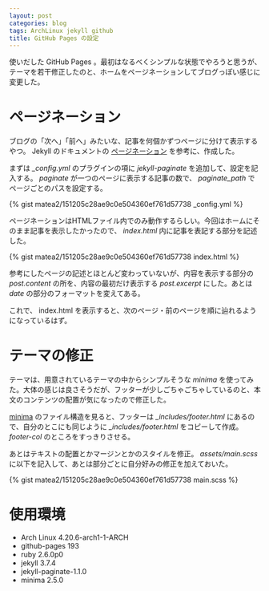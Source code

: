 ```yaml
---
layout: post
categories: blog
tags: ArchLinux jekyll github
title: GitHub Pages の設定
---
```



使いだした GitHub Pages 。最初はなるべくシンプルな状態でやろうと思うが、テーマを若干修正したのと、ホームをページネーションしてブログっぽい感じに変更した。

<!-- more -->

# ページネーション

ブログの「次へ」「前へ」みたいな、記事を何個かずつページに分けて表示するやつ。 Jekyll のドキュメントの [ページネーション] を参考に、作成した。

まずは *_config.yml* のプラグインの項に *jekyll-paginate* を追加して、設定を記入する。 *paginate* が一つのページに表示する記事の数で、 *paginate_path* でページごとのパスを設定する。

{% gist matea2/151205c28ae9c0e504360ef761d57738 _config.yml %}


ページネーションはHTMLファイル内でのみ動作するらしい。今回はホームにそのまま記事を表示したかったので、 *index.html* 内に記事を表記する部分を記述した。

{% gist matea2/151205c28ae9c0e504360ef761d57738 index.html %}


参考にしたページの記述とほとんど変わっていないが、内容を表示する部分の *post.content* の所を、内容の最初だけ表示する *post.excerpt* にした。あとは *date* の部分のフォーマットを変えてある。

これで、 index.html を表示すると、次のページ・前のページを順に辿れるようになっているはず。


# テーマの修正

テーマは、用意されているテーマの中からシンプルそうな *minima* を使ってみた。大体の感じは良さそうだが、フッターが少しごちゃごちゃしているのと、本文のコンテンツの配置が気になったので修正した。

[minima] のファイル構造を見ると、フッターは *_includes/footer.html* にあるので、自分のとこにも同じように *_includes/footer.html* をコピーして作成。 *footer-col* のところをすっきりさせる。

あとはテキストの配置とかマージンとかのスタイルを修正。 *assets/main.scss* に以下を記入して、あとは部分ごとに自分好みの修正を加えておいた。

{% gist matea2/151205c28ae9c0e504360ef761d57738 main.scss %}


# 使用環境

+ Arch Linux 4.20.6-arch1-1-ARCH
+ github-pages 193
+ ruby 2.6.0p0
+ jekyll 3.7.4
+ jekyll-paginate-1.1.0
+ minima 2.5.0



[ページネーション]: https://jekyllrb-ja.github.io/docs/pagination/
[minima]: https://github.com/jekyll/minima
